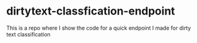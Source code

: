 # dirtytext-classfication-endpoint

This is a repo where I show the code for a quick endpoint I made for dirty text classification
